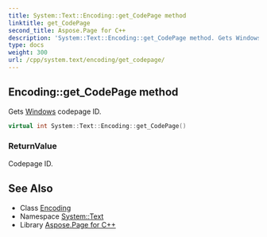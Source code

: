 ```yaml
---
title: System::Text::Encoding::get_CodePage method
linktitle: get_CodePage
second_title: Aspose.Page for C++
description: 'System::Text::Encoding::get_CodePage method. Gets Windows codepage ID in C++.'
type: docs
weight: 300
url: /cpp/system.text/encoding/get_codepage/
---
```

## Encoding::get_CodePage method


Gets [Windows](../../../system.windows/) codepage ID.

```cpp
virtual int System::Text::Encoding::get_CodePage()
```


### ReturnValue

Codepage ID.

## See Also

* Class [Encoding](../)
* Namespace [System::Text](../../)
* Library [Aspose.Page for C++](../../../)
